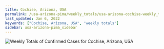 ```yaml
---
title: Cochise, Arizona, USA
permalink: /usa-arizona-pima/weekly_totals/usa-arizona-cochise-weekly_totals.html
last_updated: Jan 6, 2022
keywords: ["Cochise, Arizona, USA", "weekly totals"]
sidebar: usa-arizona-pima_sidebar
---
```


![Weekly Totals of Confirmed Cases for Cochise, Arizona, USA](/covid_tracker/images/graphs/usa-arizona-cochise-weekly_totals_graph.png)
